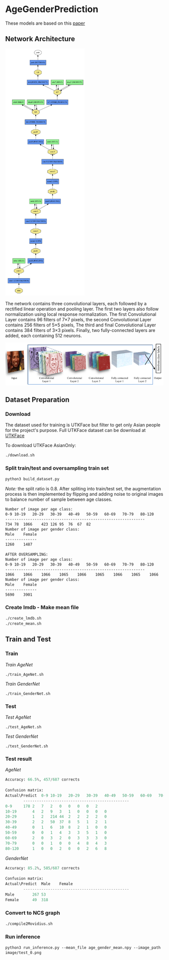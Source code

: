 # AgeGenderPrediction

These models are based on this [paper](https://talhassner.github.io/home/projects/cnn_agegender/CVPR2015_CNN_AgeGenderEstimation.pdf)

## Network Architecture
![net_architecture](images/net_architecture.png)

The network contains three convolutional layers, each followed by a rectified linear operation and pooling layer. The first two layers also follow normalization using local response normalization. The first Convolutional Layer contains 96 filters of 7×7 pixels, the second Convolutional Layer contains 256 filters of 5×5 pixels, The third and final Convolutional Layer contains 384 filters of 3×3 pixels. Finally, two fully-connected layers are added, each containing 512 neurons.

![net_illustration](images/net_illustration.png)

## Dataset Preparation
### Download
The dataset used for training is UTKFace but filter to get only Asian people for the project's purpose. Full UTKFace dataset can be download at [UTKFace](https://susanqq.github.io/UTKFace/)

To download UTKFace AsianOnly:
```bash
./download.sh
```
### Split train/test and oversampling train set
```python
python3 build_dataset.py
```
_Note:_ the split ratio is 0.8. After spliting into train/test set, the augmentation process is then implemented by flipping and adding noise to original images to balance number of sample between age classes.
```python3
Number of image per age class:
0-9	10-19	20-29	30-39	40-49	50-59	60-69	70-79	80-120
--------------------------------------------------------------
734	78	1066	423	126	95	76	67	82
Number of image per gender class:
Male	Female
--------------
1260	1487

AFTER OVERSAMPLING:
Number of image per age class:
0-9	10-19	20-29	30-39	40-49	50-59	60-69	70-79	80-120
--------------------------------------------------------------
1066	1066	1066	1065	1066	1065	1066	1065	1066
Number of image per gender class:
Male	Female
--------------
5690	3901
```
### Create lmdb - Make mean file
```bash
./create_lmdb.sh
./create_mean.sh
```
## Train and Test
### Train
_Train AgeNet_
```python3
./train_AgeNet.sh
```
_Train GenderNet_
```python3
./train_GenderNet.sh
```
### Test
_Test AgeNet_
```python3
./test_AgeNet.sh
```
_Test GenderNet_
```python3
./test_GenderNet.sh
```
### Test result
_AgeNet_
```python
Accuracy: 66.5%, 457/687 corrects

Confusion matrix:
Actual\Predict	0-9	10-19	20-29	30-39	40-49	50-59	60-69	70-79	80-120	
		-----------------------------------------------
0-9		178	2	7	2	0	0	0	0	2
10-19		4	2	9	3	1	0	0	0	0
20-29		1	2	214	44	2	2	2	2	0
30-39		2	2	50	37	8	5	1	2	1
40-49		0	1	6	10	8	2	1	0	0
50-59		0	0	1	4	3	3	5	1	0
60-69		2	0	3	2	0	3	3	3	0
70-79		0	0	1	0	0	4	8	4	3
80-120		1	0	0	2	0	0	2	6	8
```
_GenderNet_
```python
Accuracy: 85.2%, 585/687 corrects

Confusion matrix:
Actual\Predict	Male	Female	
		-----------------------------------------------
Male		267	53
Female		49	318
```

### Convert to NCS graph
```bash
./compile2Movidius.sh
```

### Run inference
```python3
python3 run_inference.py --mean_file age_gender_mean.npy --image_path image/test_0.png
```
